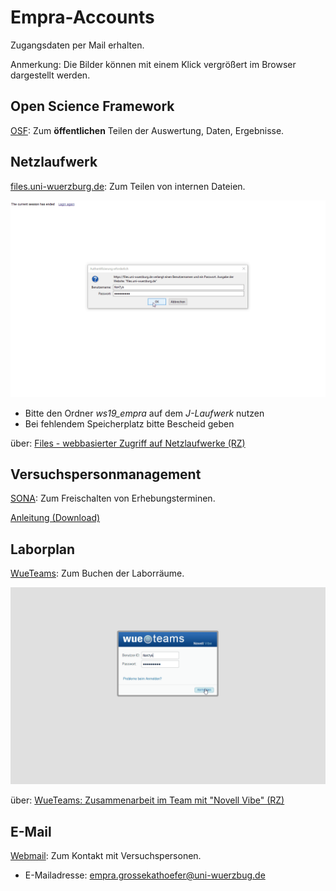 # Empra-Accounts #

Zugangsdaten per Mail erhalten.

Anmerkung: Die Bilder können mit einem Klick vergrößert im Browser
dargestellt werden.

## Open Science Framework ##

[OSF](https://osf.io): Zum **öffentlichen** Teilen der Auswertung, Daten,
Ergebnisse.

## Netzlaufwerk ##

[files.uni-wuerzburg.de](https://files.uni-wuerzburg.de): Zum Teilen
von internen Dateien.

[![](lib-account/wuefiles.gif)](https://grszkthfr.github.io/ws18_empra/material/lib-account/wuefiles.gif)

+   Bitte den Ordner *ws19_empra* auf dem *J-Laufwerk* nutzen
+   Bei fehlendem Speicherplatz bitte Bescheid geben

über: [Files - webbasierter Zugriff auf Netzlaufwerke (RZ)](https://www.rz.uni-wuerzburg.de/dienste/arbeitsplaetze/netzlaufwerk/files/)

## Versuchspersonmanagement ##

[SONA](https://psywue.sona-systems.com): Zum Freischalten von Erhebungsterminen.

[Anleitung (Download)](https://www.psychologie.uni-wuerzburg.de/fileadmin/06020400/2019/FAQs_SONA_als_Forscher_innen.pdf)

## Laborplan ##

[WueTeams](https://wueteams.uni-wuerzburg.de): Zum Buchen der Laborräume.

[![](lib-account/wueteams.gif)](https://grszkthfr.github.io/ws18_empra/material/lib-account/wueteams.gif)

über: [WueTeams: Zusammenarbeit im Team mit "Novell Vibe" (RZ)](https://www.rz.uni-wuerzburg.de/dienste/zusammenarbeit/wueteams/)

## E-Mail ##

[Webmail](https://webmail.uni-wuerzburg.de/login.php): Zum Kontakt mit
Versuchspersonen.
+   E-Mailadresse: [empra.grossekathoefer@uni-wuerzbug.de](mailto:empra.grossekathoefer@uni-wuerzbug.de)
